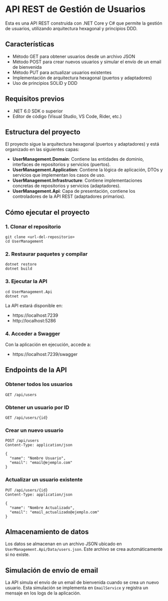 # API REST de Gestión de Usuarios

Esta es una API REST construida con .NET Core y C# que permite la gestión de usuarios, utilizando arquitectura hexagonal y principios DDD.

## Características

- Método GET para obtener usuarios desde un archivo JSON
- Método POST para crear nuevos usuarios y simular el envío de un email de bienvenida
- Método PUT para actualizar usuarios existentes
- Implementación de arquitectura hexagonal (puertos y adaptadores)
- Uso de principios SOLID y DDD

## Requisitos previos

- .NET 6.0 SDK o superior
- Editor de código (Visual Studio, VS Code, Rider, etc.)

## Estructura del proyecto

El proyecto sigue la arquitectura hexagonal (puertos y adaptadores) y está organizado en las siguientes capas:

- **UserManagement.Domain**: Contiene las entidades de dominio, interfaces de repositorios y servicios (puertos).
- **UserManagement.Application**: Contiene la lógica de aplicación, DTOs y servicios que implementan los casos de uso.
- **UserManagement.Infrastructure**: Contiene implementaciones concretas de repositorios y servicios (adaptadores).
- **UserManagement.Api**: Capa de presentación, contiene los controladores de la API REST (adaptadores primarios).

## Cómo ejecutar el proyecto

### 1. Clonar el repositorio

```
git clone <url-del-repositorio>
cd UserManagement
```

### 2. Restaurar paquetes y compilar

```
dotnet restore
dotnet build
```

### 3. Ejecutar la API

```
cd UserManagement.Api
dotnet run
```

La API estará disponible en:
- https://localhost:7239
- http://localhost:5286

### 4. Acceder a Swagger

Con la aplicación en ejecución, accede a:
- https://localhost:7239/swagger

## Endpoints de la API

### Obtener todos los usuarios
```
GET /api/users
```

### Obtener un usuario por ID
```
GET /api/users/{id}
```

### Crear un nuevo usuario
```
POST /api/users
Content-Type: application/json

{
  "name": "Nombre Usuario",
  "email": "email@ejemplo.com"
}
```

### Actualizar un usuario existente
```
PUT /api/users/{id}
Content-Type: application/json

{
  "name": "Nombre Actualizado",
  "email": "email_actualizado@ejemplo.com"
}
```

## Almacenamiento de datos

Los datos se almacenan en un archivo JSON ubicado en `UserManagement.Api/Data/users.json`. Este archivo se crea automáticamente si no existe.

## Simulación de envío de email

La API simula el envío de un email de bienvenida cuando se crea un nuevo usuario. Esta simulación se implementa en `EmailService` y registra un mensaje en los logs de la aplicación.
